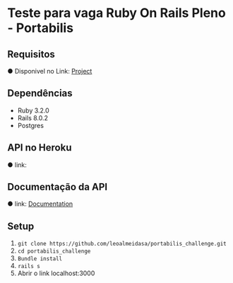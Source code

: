 # Teste para vaga Ruby On Rails Pleno - Portabilis


## Requisitos

● Disponivel no Link: [Project](https://github.com/users/leoalmeidasa/projects/7)

## Dependências

- Ruby 3.2.0
- Rails 8.0.2
- Postgres

## API no Heroku

● link: 

## Documentação da API

● link: [Documentation](https://www.postman.com/devtechbrazil/workspace/testes/collection/14377778-93803a68-b659-4cae-ac7f-3b854b500296?action=share&creator=14377778)

## Setup

1. `git clone https://github.com/leoalmeidasa/portabilis_challenge.git`
2. `cd portabilis_challenge`
3. `Bundle install`
4. `rails s`
5. Abrir o link localhost:3000
